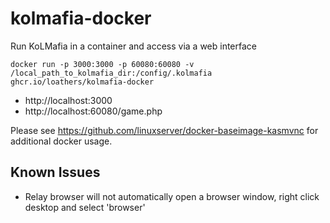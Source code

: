 # kolmafia-docker
Run KoLMafia in a container and access via a web interface

```
docker run -p 3000:3000 -p 60080:60080 -v /local_path_to_kolmafia_dir:/config/.kolmafia ghcr.io/loathers/kolmafia-docker
```

* http://localhost:3000
* http://localhost:60080/game.php

Please see https://github.com/linuxserver/docker-baseimage-kasmvnc for additional docker usage.

## Known Issues
* Relay browser will not automatically open a browser window, right click desktop and select 'browser'
